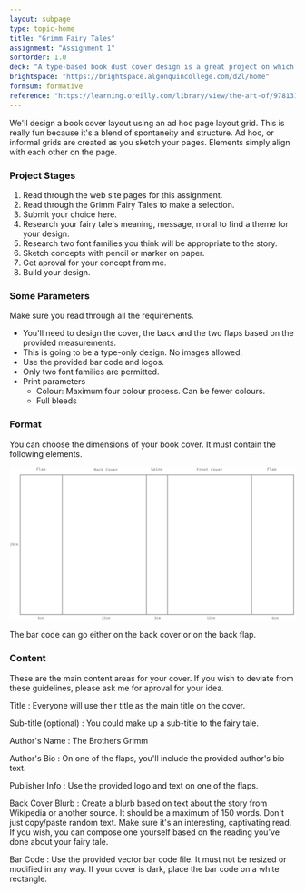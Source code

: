 ```yaml
---
layout: subpage
type: topic-home
title: "Grimm Fairy Tales"
assignment: "Assignment 1"
sortorder: 1.0
deck: "A type-based book dust cover design is a great project on which to use an ad hoc approach to our layout."
brightspace: "https://brightspace.algonquincollege.com/d2l/home"
formsum: formative
reference: "https://learning.oreilly.com/library/view/the-art-of/9781315301532/xhtml/14_Chapter08.xhtml"
---
```

We'll design a book cover layout using an ad hoc page layout grid. This is really fun because it's a blend of spontaneity and structure. Ad hoc, or informal grids are created as you sketch your pages. Elements simply align with each other on the page.

### Project Stages

1. Read through the web site pages for this assignment.
1. Read through the Grimm Fairy Tales to make a selection.
1. Submit your choice here.
1. Research your fairy tale's meaning, message, moral to find a theme for your design.
1. Research two font families you think will be appropriate to the story.
1. Sketch concepts with pencil or marker on paper.
1. Get aproval for your concept from me.
1. Build your design.

### Some Parameters

Make sure you read through all the requirements.

- You'll need to design the cover, the back and the two flaps based on the provided measurements.
- This is going to be a type-only design. No images allowed.
- Use the provided bar code and logos.
- Only two font families are permitted.
- Print parameters
    - Colour: Maximum four colour process. Can be fewer colours.
    - Full bleeds

### Format

You can choose the dimensions of your book cover. It must contain the following elements.

![Book Cover Mockup](/svg/book-cover-mockup.svg)

The bar code can go either on the back cover or on the back flap.

### Content

These are the main content areas for your cover. If you wish to deviate from these guidelines, please ask me for aproval for your idea.

Title
: Everyone will use their title as the main title on the cover.

Sub-title (optional)
: You could make up a sub-title to the fairy tale.

Author's Name
: The Brothers Grimm

Author's Bio
: On one of the flaps, you'll include the provided author's bio text.

Publisher Info
: Use the provided logo and text on one of the flaps.

Back Cover Blurb
: Create a blurb based on text about the story from Wikipedia or another source. It should be a maximum of 150 words. Don't just copy/paste random text. Make sure it's an interesting, captivating read. If you wish, you can compose one yourself based on the reading you've done about your fairy tale.

Bar Code
: Use the provided vector bar code file. It must not be resized or modified in any way. If your cover is dark, place the bar code on a white rectangle.